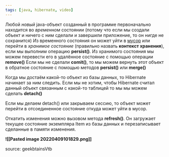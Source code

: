 ```yaml
---
tags: [java, hibernate, video]
---
```


Любой _новый_ java-объект созданный в программе первоначально находится во _временном_ состоянии (потому что если мы создали объект и ничего с ним сделали и завершили приложение, то он нигде не сохранится)
Из временного состояния он может уйти в [мусор](garbage%20collector) или перейти в _хранимое состояние_ (правильно назвать **контекст хранения**), если мы выполним операцию **persist()**.
Из хранимого состояния мы можем перевести его в удалённое состояние с помощью операции **remove()**
Если мы не сделали **comit()**, то мы можем вернуть этот объект в обратное состояние с помощью методов **persist()** или **merge()**

Когда мы достаём какой-то объект из базы данных, то Hibernate начинает за ним следить. Если мы не хотим, чтобы Hibernate считал данный объект связанным с какой-то таблицей то мы мы можем сделать **detach()**

Если мы делаем detach() или закрываем сессию, то объект может перейти в отсоединенное состояние откуда может уйти в мусор.

Откатить изменения можно вызовом метода **refresh()**. Он загружает текущее состояние экземпляра Item из базы данных и перезаписывает сделанные в памяти изменения.

**![[Pasted image 20220409101829.png]]**

source: geekbtainsVtb 